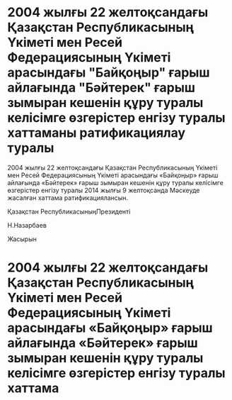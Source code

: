 # 2004 жылғы 22 желтоқсандағы Қазақстан Республикасының Үкіметі мен Ресей Федерациясының Үкіметі арасындағы "Байқоңыр" ғарыш айлағында "Бәйтерек" ғарыш зымыран кешенін құру туралы келісімге өзгерістер енгізу туралы хаттаманы ратификациялау туралы

2004 жылғы 22 желтоқсандағы Қазақстан Республикасының Үкіметі мен Ресей Федерациясының Үкіметі арасындағы «Байқоңыр» ғарыш айлағында «Бәйтерек» ғарыш зымыран кешенін құру туралы келісімге өзгерістер енгізу туралы 2014 жылғы 9 желтоқсанда Мәскеуде жасалған хаттама ратификациялансын.

Қазақстан РеспубликасыныңПрезиденті

Н.Назарбаев

Жасырын

# 2004 жылғы 22 желтоқсандағы Қазақстан Республикасының Үкіметі мен Ресей Федерациясының Үкіметі арасындағы «Байқоңыр» ғарыш айлағында «Бәйтерек» ғарыш зымыран кешенін құру туралы келісімге өзгерістер енгізу туралы хаттама

